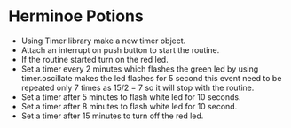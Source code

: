 # Herminoe Potions

- Using Timer library make a new timer object.
- Attach an interrupt on push button to start the routine.
- If the routine started turn on the red led.
- Set a timer every 2 minutes which flashes the green led by using timer.oscillate makes the led flashes for 5 second this event need to be repeated only 7 times as 15/2 = 7 so it will stop with the routine.
- Set a timer after 5 minutes to flash white led for 10 seconds.
- Set a timer after 8 minutes to flash white led for 10 second.
- Set a timer after 15 minutes to turn off the red led.